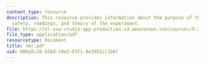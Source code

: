```yaml
---
content_type: resource
description: This resource provides information about the purpose of the experiment,
  safety, readings, and theory of the experiment.
file: https://ol-ocw-studio-app-production.s3.amazonaws.com/courses/5-311-introductory-chemical-experimentation-fall-2005/886a5c2655bd19e283f18e1951cc1b6f_nmr.pdf
file_type: application/pdf
resourcetype: Document
title: nmr.pdf
uid: 886a5c26-55bd-19e2-83f1-8e1951cc1b6f
---
```

